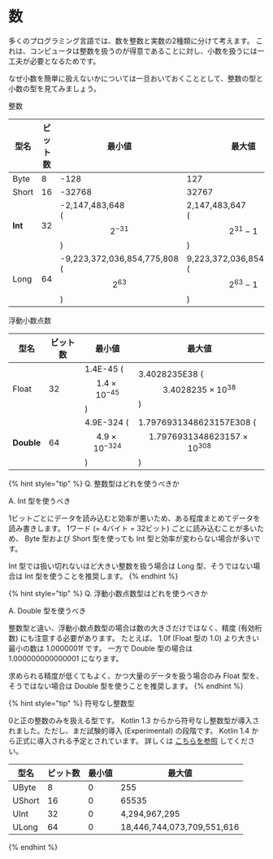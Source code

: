 # 数
多くのプログラミング言語では、数を整数と実数の2種類に分けて考えます。
これは、コンピュータは整数を扱うのが得意であることに対し、小数を扱うには一工夫が必要となるためです。

なぜ小数を簡単に扱えないかについては一旦おいておくこととして、整数の型と小数の型を見てみましょう。

整数

| 型名      | ビット数 | 最小値                                       | 最大値                                          |
|-----------|----------|----------------------------------------------|-------------------------------------------------|
| Byte      | 8        | -128                                         | 127                                             |
| Short     | 16       | -32768                                       | 32767                                           |
| **Int**   | 32       | -2,147,483,648<br />($$2^{-31}$$)            | 2,147,483,647<br />($$2^{31} - 1$$)             |
| Long      | 64       | -9,223,372,036,854,775,808<br />($$2^{63}$$) | 9,223,372,036,854,775,807<br />($$2^{63} - 1$$) |

浮動小数点数

| 型名       | ビット数 | 最小値                              | 最大値                                                          |
|------------|----------|-------------------------------------|-----------------------------------------------------------------|
| Float      | 32       | 1.4E-45 ($$1.4 \times 10^{-45}$$)   | 3.4028235E38 ($$3.4028235 \times 10^{38}$$)                     |
| **Double** | 64       | 4.9E-324 ($$4.9 \times 10^{-324}$$) | 1.7976931348623157E308 ($$1.7976931348623157 \times 10^{308}$$) |


{% hint style="tip" %}
Q. 整数型はどれを使うべきか

A. Int 型を使うべき

1ビットごとにデータを読み込むと効率が悪いため、ある程度まとめてデータを読み書きします。
1ワード (= 4バイト = 32ビット) ごとに読み込むことが多いため、  Byte 型および Short 型を使っても Int 型と効率が変わらない場合が多いです。

Int 型では扱い切れないほど大きい整数を扱う場合は Long 型、そうではない場合は Int 型を使うことを推奨します。
{% endhint %}

{% hint style="tip" %}
Q. 浮動小数点数型はどれを使うべきか

A. Double 型を使うべき

整数型と違い、浮動小数点数型の場合は数の大きさだけではなく、精度 (有効桁数) にも注意する必要があります。
たとえば、 1.0f (Float 型の 1.0) より大きい最小の数は 1.0000001f です。
一方で Double 型の場合は 1.000000000000001 になります。

求められる精度が低くてもよく、かつ大量のデータを扱う場合のみ Float 型を、そうではない場合は Double 型を使うことを推奨します。
{% endhint %}

{% hint style="tip" %}
符号なし整数型

0と正の整数のみを扱える型です。
Kotlin 1.3 からから符号なし整数型が導入されました。ただし、まだ試験的導入 (Experimental) の段階です。
Kotlin 1.4 から正式に導入される予定とされています。
詳しくは [こちらを参照](https://kotlinlang.org/docs/reference/basic-types.html#experimental-status-of-unsigned-integers) してください。

| 型名   | ビット数 | 最小値 | 最大値                     |
|--------|----------|--------|----------------------------|
| UByte  | 8        | 0      | 255                        |
| UShort | 16       | 0      | 65535                      |
| UInt   | 32       | 0      | 4,294,967,295              |
| ULong  | 64       | 0      | 18,446,744,073,709,551,616 |

{% endhint %}
